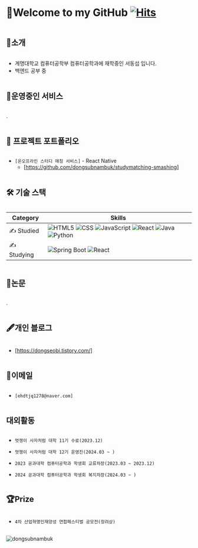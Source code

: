 # 👋Welcome to my GitHub [![Hits](https://hits.seeyoufarm.com/api/count/incr/badge.svg?url=https%3A%2F%2Fgithub.com%2FDV-dongseop&count_bg=%23A5F5FF&title_bg=%23555555&icon=&icon_color=%23E7E7E7&title=hits&edge_flat=false)](https://hits.seeyoufarm.com)


<h2 style="display: inline-block; vertical-align: middle;">📌소개</h2>

- 계명대학교 컴퓨터공학부 컴퓨터공학과에 재학중인 서동섭 입니다.
- 백엔드 공부 중

<h2 style="display: inline-block; vertical-align: middle;">🚀운영중인 서비스</h2>

.

<h2 style="display: inline-block; vertical-align: middle;">💼 프로젝트 포트폴리오</h2>

- `[온오프라인 스터디 매칭 서비스]` - React Native
  - [https://github.com/dongsubnambuk/studymatching-smashing]



  
<h2 style="display: inline-block; vertical-align: middle;">🛠 기술 스택</h2>

  <table>
        <thead>
            <tr>
                <th>Category</th>
                <th>Skills</th>
            </tr>
        </thead>
        <tbody>
            <tr>
                <td>✍️ Studied</td>
                <td>
                    <img src="https://img.shields.io/badge/html5-E34F26?style=for-the-badge&logo=html5&logoColor=white" alt="HTML5">
                    <img src="https://img.shields.io/badge/css-1572B6?style=for-the-badge&logo=css3&logoColor=white" alt="CSS">
                    <img src="https://img.shields.io/badge/javascript-F7DF1E?style=for-the-badge&logo=javascript&logoColor=black" alt="JavaScript">
                    <img src="https://img.shields.io/badge/react-61DAFB?style=for-the-badge&logo=react&logoColor=black" alt="React">
                    <img src="https://img.shields.io/badge/java-007396?style=for-the-badge&logo=java&logoColor=white" alt="Java">
                    <img src="https://img.shields.io/badge/python-3776AB?style=for-the-badge&logo=python&logoColor=white" alt="Python">
                </td>
            </tr>
            <tr>
                <td>✍️ Studying</td>
                <td>
                    <img src="https://img.shields.io/badge/springboot-6DB33F?style=for-the-badge&logo=springboot&logoColor=white" alt="Spring Boot">
                    <img src="https://img.shields.io/badge/react-61DAFB?style=for-the-badge&logo=react&logoColor=black" alt="React">
                </td>
            </tr>
        </tbody>
    </table>

<h2 style="display: inline-block; vertical-align: middle;">📜논문</h2>

.

  
<h2 style="display: inline-block; vertical-align: middle;">🖋개인 블로그</h2>

- [https://dongseobi.tistory.com/]

<h2 style="display: inline-block; vertical-align: middle;">📧이메일</h2>

- `[ehdtjq1278@naver.com]`

<h2 style="display: inline-block; vertical-align: middle;">대외활동</h2>

- `멋쟁이 사자처럼 대학 11기 수료(2023.12)`
- `멋쟁이 사자처럼 대학 12기 운영진(2024.03 ~ )`

- `2023 공과대학 컴퓨터공학과 학생회 교류차장(2023.03 ~ 2023.12)`
- `2024 공과대학 컴퓨터공학과 학생회 복지차장(2024.03 ~ )`

<h2 style="display: inline-block; vertical-align: middle;">🏆Prize </h2>

- `4차 산업혁명인재양성 연합페스티벌 공모전(장려상)`

## 


<p><img align="center" src="https://github-readme-streak-stats.herokuapp.com/?user=dongsubnambuk&theme=dark" alt="dongsubnambuk" /></p>
